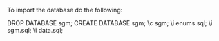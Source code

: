 To import the database do the following:

DROP DATABASE sgm;
CREATE DATABASE sgm;
\c sgm;
\i enums.sql;
\i sgm.sql;
\i data.sql;